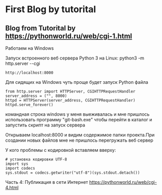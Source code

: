 # First Blog by tutorital

## Blog from Tutorital by https://pythonworld.ru/web/cgi-1.html

Работаем на Windows

Запуск встроенного веб сервера Python 3 на Linux:
    python3 -m http.server --cgi

    http://localhost:8000

Для сидящих на Windows чуть проще будет запуск Python файла

    from http.server import HTTPServer, CGIHTTPRequestHandler
    server_address = ("", 8000)
    httpd = HTTPServer(server_address, CGIHTTPRequestHandler)
    httpd.serve_forever()

командная строка windows у меня выеживалась и мне пришлось использовать программу "git-bash.exe"
чтобы перейти в каталог и запустить скрипт на запуск сервера

Открываем localhost:8000 и видим содержимое папки проекта.При создании новых файлов мне не пришлось перегружать веб сервер

У кого проблемы с кодировкой вставляем вверху:

    # установка кодировки UTF-8
    import sys
    import codecs
    sys.stdout = codecs.getwriter("utf-8")(sys.stdout.detach())


Часть 4: Публикация в сети Интернет
https://pythonworld.ru/web/cgi-4.html

